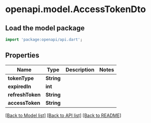 # openapi.model.AccessTokenDto

## Load the model package
```dart
import 'package:openapi/api.dart';
```

## Properties
Name | Type | Description | Notes
------------ | ------------- | ------------- | -------------
**tokenType** | **String** |  | 
**expiredIn** | **int** |  | 
**refreshToken** | **String** |  | 
**accessToken** | **String** |  | 

[[Back to Model list]](../README.md#documentation-for-models) [[Back to API list]](../README.md#documentation-for-api-endpoints) [[Back to README]](../README.md)


